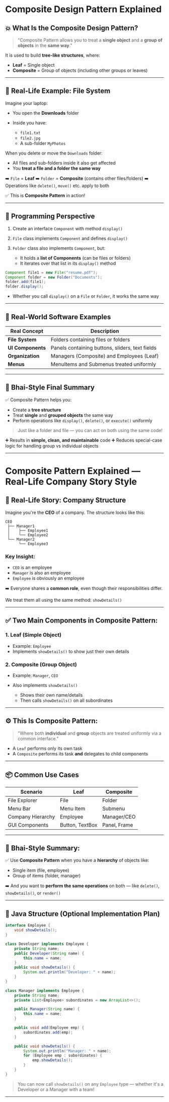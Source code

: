 # Composite Design Pattern Explained

## 💥 What Is the Composite Design Pattern?

> "Composite Pattern allows you to treat a **single object** and a **group of objects** in the **same way**."

It is used to build **tree-like structures**, where:

* **Leaf** = Single object
* **Composite** = Group of objects (including other groups or leaves)

---

## 🌳 Real-Life Example: File System

Imagine your laptop:

* You open the **Downloads** folder
* Inside you have:

  * `file1.txt`
  * `file2.jpg`
  * A sub-folder `MyPhotos`

When you delete or move the `Downloads` folder:

* All files and sub-folders inside it also get affected
* You **treat a file and a folder the same way**

➡️ `File` = **Leaf**
➡️ `Folder` = **Composite** (contains other files/folders)
➡️ Operations like `delete()`, `move()` etc. apply to both

✅ This is **Composite Pattern** in action!

---

## 🧠 Programming Perspective

1. Create an interface `Component` with method `display()`
2. `File` class implements `Component` and defines `display()`
3. `Folder` class also implements `Component`, but:

   * It holds a **list of Components** (can be files or folders)
   * It iterates over that list in its `display()` method

```java
Component file1 = new File("resume.pdf");
Component folder = new Folder("Documents");
folder.add(file1);
folder.display();
```

* Whether you call `display()` on a `File` or `Folder`, it works the same way

---

## 🧾 Real-World Software Examples

| Real Concept      | Description                                     |
| ----------------- | ----------------------------------------------- |
| **File System**   | Folders containing files or folders             |
| **UI Components** | Panels containing buttons, sliders, text fields |
| **Organization**  | Managers (Composite) and Employees (Leaf)       |
| **Menus**         | MenuItems and Submenus treated uniformly        |

---

## 🎯 Bhai-Style Final Summary

✅ Composite Pattern helps you:

* Create a **tree structure**
* Treat **single** and **grouped objects** the same way
* Perform operations like `display()`, `delete()`, or `execute()` uniformly

> Just like a folder and file — you can act on both using the same code!

➕ Results in **simple, clean, and maintainable** code
➕ Reduces special-case logic for handling group vs individual objects

---

# Composite Pattern Explained — Real-Life Company Story Style

## 🌳 Real-Life Story: Company Structure

Imagine you're the **CEO** of a company. The structure looks like this:

```
CEO
 ├── Manager1
 │    ├── Employee1
 │    └── Employee2
 └── Manager2
      └── Employee3
```

### Key Insight:

* `CEO` is an employee
* `Manager` is also an employee
* `Employee` is obviously an employee

➡️ Everyone shares a **common role**, even though their responsibilities differ.

We treat them all using the same method: `showDetails()`

---

## ✅ Two Main Components in Composite Pattern:

### 1. **Leaf** (Simple Object)

* Example: `Employee`
* Implements `showDetails()` to show just their own details

### 2. **Composite** (Group Object)

* Example: `Manager`, `CEO`
* Also implements `showDetails()`

  * Shows their own name/details
  * Then calls `showDetails()` on all subordinates

---

## ⚙️ This Is Composite Pattern:

> "Where both **individual** and **group** objects are treated uniformly via a common interface."

* A `Leaf` performs only its own task
* A `Composite` performs its task **and** delegates to child components

---

## 📦 Common Use Cases

| Scenario          | Leaf            | Composite    |
| ----------------- | --------------- | ------------ |
| File Explorer     | File            | Folder       |
| Menu Bar          | Menu Item       | Submenu      |
| Company Hierarchy | Employee        | Manager/CEO  |
| GUI Components    | Button, TextBox | Panel, Frame |

---

## 🧠 Bhai-Style Summary:

✅ Use **Composite Pattern** when you have a **hierarchy** of objects like:

* Single item (file, employee)
* Group of items (folder, manager)

➡️ And you want to **perform the same operations** on both — like `delete()`, `showDetails()`, or `render()`

---

## 🧪 Java Structure (Optional Implementation Plan)

```java
interface Employee {
    void showDetails();
}

class Developer implements Employee {
    private String name;
    public Developer(String name) {
        this.name = name;
    }
    public void showDetails() {
        System.out.println("Developer: " + name);
    }
}

class Manager implements Employee {
    private String name;
    private List<Employee> subordinates = new ArrayList<>();

    public Manager(String name) {
        this.name = name;
    }

    public void add(Employee emp) {
        subordinates.add(emp);
    }

    public void showDetails() {
        System.out.println("Manager: " + name);
        for (Employee emp : subordinates) {
            emp.showDetails();
        }
    }
}
```

> You can now call `showDetails()` on any `Employee` type — whether it's a Developer or a Manager with a team!

---
